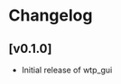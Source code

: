 # Changelog

## [v0.1.0]

* Initial release of wtp_gui

[Unreleased]: https://github.com/MuellerSeb/wtp-GUI/compare/v0.1.0...HEAD
[0.1.0]: https://github.com/MuellerSeb/wtp-GUI/releases/tag/v0.1.0
